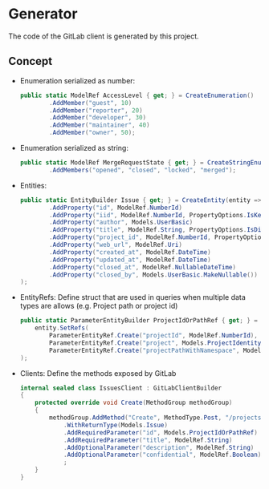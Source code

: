 ﻿# Generator

The code of the GitLab client is generated by this project.

## Concept


- Enumeration serialized as number:

    ````csharp
    public static ModelRef AccessLevel { get; } = CreateEnumeration()
            .AddMember("guest", 10)
            .AddMember("reporter", 20)
            .AddMember("developer", 30)
            .AddMember("maintainer", 40)
            .AddMember("owner", 50);
    ````
- Enumeration serialized as string:

    ````csharp
    public static ModelRef MergeRequestState { get; } = CreateStringEnumeration()
            .AddMembers("opened", "closed", "locked", "merged");
    ````

- Entities:

    ````csharp
    public static EntityBuilder Issue { get; } = CreateEntity(entity => entity
            .AddProperty("id", ModelRef.NumberId)
            .AddProperty("iid", ModelRef.NumberId, PropertyOptions.IsKey)         // Key properties are used in Equals / GetHashCode / ToString methods
            .AddProperty("author", Models.UserBasic)
            .AddProperty("title", ModelRef.String, PropertyOptions.IsDisplayName) // Display properties are used in ToString method
            .AddProperty("project_id", ModelRef.NumberId, PropertyOptions.IsKey)
            .AddProperty("web_url", ModelRef.Uri)
            .AddProperty("created_at", ModelRef.DateTime)
            .AddProperty("updated_at", ModelRef.DateTime)
            .AddProperty("closed_at", ModelRef.NullableDateTime)
            .AddProperty("closed_by", Models.UserBasic.MakeNullable())
    );
    ````

- EntityRefs: Define struct that are used in queries when multiple data types are allows (e.g. Project path or project id)


    ````csharp
    public static ParameterEntityBuilder ProjectIdOrPathRef { get; } = CreateParameterEntity(entity =>
        entity.SetRefs(
            ParameterEntityRef.Create("projectId", ModelRef.NumberId),
            ParameterEntityRef.Create("project", Models.ProjectIdentity), // Use KeyProperties automatically
            ParameterEntityRef.Create("projectPathWithNamespace", ModelRef.PathWithNamespace))
    );
    ````

- Clients: Define the methods exposed by GitLab

    ````csharp
    internal sealed class IssuesClient : GitLabClientBuilder
    {
        protected override void Create(MethodGroup methodGroup)
        {
            methodGroup.AddMethod("Create", MethodType.Post, "/projects/:id/issues", "https://docs.gitlab.com/ee/api/issues.html#new-issue")
                .WithReturnType(Models.Issue)
                .AddRequiredParameter("id", Models.ProjectIdOrPathRef)
                .AddRequiredParameter("title", ModelRef.String)
                .AddOptionalParameter("description", ModelRef.String)
                .AddOptionalParameter("confidential", ModelRef.Boolean)
                ;
        }
    }
    ````

